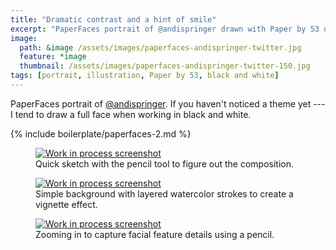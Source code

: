 ```yaml
---
title: "Dramatic contrast and a hint of smile"
excerpt: "PaperFaces portrait of @andispringer drawn with Paper by 53 on an iPad."
image: 
  path: &image /assets/images/paperfaces-andispringer-twitter.jpg 
  feature: *image
  thumbnail: /assets/images/paperfaces-andispringer-twitter-150.jpg
tags: [portrait, illustration, Paper by 53, black and white]
---
```


PaperFaces portrait of [@andispringer](http://twitter.com/andispringer). If you haven't noticed a theme yet --- I tend to draw a full face when working in black and white.

{% include boilerplate/paperfaces-2.md %}

<figure>
	<a href="{{ site.url }}/assets/images/paperfaces-andispringer-process-1-lg.jpg"><img src="{{ site.url }}/assets/images/paperfaces-andispringer-process-1-600.jpg" alt="Work in process screenshot"></a>
	<figcaption>Quick sketch with the pencil tool to figure out the composition.</figcaption>
</figure>

<figure>
	<a href="{{ site.url }}/assets/images/paperfaces-andispringer-process-2-lg.jpg"><img src="{{ site.url }}/assets/images/paperfaces-andispringer-process-2-600.jpg" alt="Work in process screenshot"></a>
	<figcaption>Simple background with layered watercolor strokes to create a vignette effect.</figcaption>
</figure>

<figure>
	<a href="{{ site.url }}/assets/images/paperfaces-andispringer-process-3-lg.jpg"><img src="{{ site.url }}/assets/images/paperfaces-andispringer-process-3-600.jpg" alt="Work in process screenshot"></a>
	<figcaption>Zooming in to capture facial feature details using a pencil.</figcaption>
</figure>
